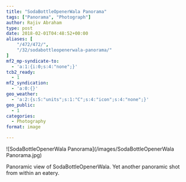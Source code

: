 ```yaml
---
title: "SodaBottleOpenerWala Panorama"
tags: ["Panorama", "Photograph"]
author: Rajiv Abraham
type: post
date: 2018-02-01T04:48:52+00:00
aliases: [
    "/472/472/",
    "/32/sodabottleopenerwala-panorama/"
]
mf2_mp-syndicate-to:
  - 'a:1:{i:0;s:4:"none";}'
tcb2_ready:
  - 1
mf2_syndication:
  - 'a:0:{}'
geo_weather:
  - 'a:2:{s:5:"units";s:1:"C";s:4:"icon";s:4:"none";}'
geo_public:
  - 1
categories:
  - Photography
format: image

---
```

![SodaBottleOpenerWala Panorama](/images/SodaBottleOpenerWala Panorama.jpg)

Panoramic view of SodaBottleOpenerWala. Yet another panoramic shot from within an eatery.